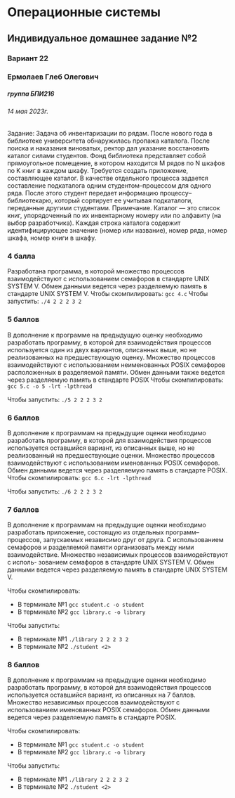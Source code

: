 # Операционные системы
## Индивидуальное домашнее задание №2
### Вариант 22

### Ермолаев Глеб Олегович 
##### группа БПИ216
###### 14 мая 2023г.

Задание: Задача об инвентаризации по рядам. После нового года в библиотеке университета обнаружилась пропажа каталога. После поиска и наказания виноватых, ректор дал указание восстановить каталог силами студентов. Фонд библиотека представляет собой прямоугольное помещение, в котором находится M рядов по N шкафов по K книг в каждом шкафу. Требуется создать приложение, составляющее каталог. В качестве отдельного процесса
задается составление подкаталога одним студентом–процессом для
одного ряда. После этого студент передает информацию процессу–
библиотекарю, который сортирует ее учитывая подкаталоги, переданные другими студентами. Примечание. Каталог — это список
книг, упорядоченный по их инвентарному номеру или по алфавиту (на выбор разработчика). Каждая строка каталога содержит
идентифицирующее значение (номер или название), номер ряда,
номер шкафа, номер книги в шкафу.

### 4 балла

Разработана программа, в которой множество процессов взаимодействуют с использованием семафоров в стандарте UNIX SYSTEM V. Обмен данными ведется через разделяемую память в стандарте UNIX SYSTEM
V.
Чтобы скомпилировать: 
`gcc 4.c`
Чтобы запустить:
`./4 2 2 2 3 2`

### 5 баллов

В дополнение к программе на предыдущую оценку необходимо разработать программу, в которой для взаимодействия процессов используется один из двух вариантов, описанных выше, но не реализованных на предшествующую оценку.
Множество процессов взаимодействуют с использованием неименованных POSIX семафоров расположенных в разделяемой памяти. Обмен данными также ведется через разделяемую память в стандарте POSIX
Чтобы скомпилировать: 
`gcc 5.c -o 5 -lrt -lpthread `

Чтобы запустить:
`./5 2 2 2 3 2`

### 6 баллов

В дополнение к программам на предыдущие оценки необходимо разработать программу, в которой для взаимодействия процессов используется оставшийся вариант, из описанных выше, но не реализованный на предшествующие оценки.
Множество процессов взаимодействуют с использованием именованных POSIX семафоров. Обмен данными ведется через разделяемую память в стандарте POSIX.
Чтобы скомпилировать: 
`gcc 6.c -lrt -lpthread `

Чтобы запустить:
`./6 2 2 2 3 2`

### 7 баллов

В дополнение к программам на предыдущие оценки необходимо разработать приложение, состоящую из отдельных программ–процессов, запускаемых независимо друг от друга. С использованием семафоров и разделяемой памяти организовать между ними взаимодействие.
Множество независимых процессов взаимодействуют с исполь- зованием семафоров в стандарте UNIX SYSTEM V. Обмен данными ведется через разделяемую память в стандарте UNIX SYSTEM V.

Чтобы скомпилировать: 
- В терминале №1
`gcc student.c -o student `
- В терминале №2
`gcc library.c -o library`

Чтобы запустить:
- В терминале №1 
`./library 2 2 2 3 2`
- В терминале №2
`./student <2>`


### 8 баллов

В дополнение к программам на предыдущие оценки необходимо разработать программу, в которой для взаимодействия процессов используется оставшийся вариант, из описанных на 7 баллов.
Множество независимых процессов взаимодействуют с использованием именованных POSIX семафоров. Обмен данными ведется через разделяемую память в стандарте POSIX.

Чтобы скомпилировать: 
- В терминале №1
`gcc student.c -o student `
- В терминале №2
`gcc library.c -o library`

Чтобы запустить:
- В терминале №1 
`./library 2 2 2 3 2`
- В терминале №2
`./student <2>`
